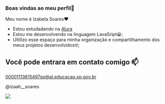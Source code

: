 ### Boas vindas ao meu perfil🩷

Meu nome é Izabela Soares❤️

- Estou estudadando na [Alura](https://www.alura.com.br)
- Estou me desenvolvendo na linguagem LavaSript😀;
- Ultilizo esse espaço para minha organização e compartilhamento dos meus projetos desenvolvidos🤓;

 ## Você pode entrara em contato comigo 📫

  00001113615497sp@al.educacao.sp.gov.br
  
  @izaah__soares

![](https://media1.tenor.com/m/mM1H94F5HhIAAAAd/nagaaral-sophia-zionne.gif)
  
